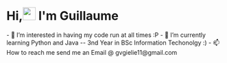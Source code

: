 <h1 align="left">Hi,<img src="https://raw.githubusercontent.com/ABSphreak/ABSphreak/master/gifs/rock.gif" width="30px" /> I'm Guillaume</h1>
- 👀 I’m interested in having my code run at all times :P 
- 🌱 I’m currently learning Python and Java -- 3nd Year in BSc Information Techonolgy :)
- 📫 How to reach me send me an Email @ gvgielie11@gmail.com

<!---
GielieFTW/GielieFTW is a ✨ special ✨ repository because its `README.md` (this file) appears on your GitHub profile.
You can click the Preview link to take a look at your changes.
--->
